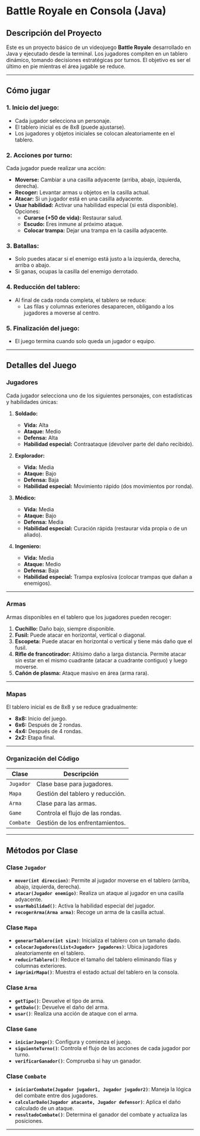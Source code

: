 # Battle Royale en Consola (Java)

## **Descripción del Proyecto**
Este es un proyecto básico de un videojuego **Battle Royale** desarrollado en Java y ejecutado desde la terminal. Los jugadores compiten en un tablero dinámico, tomando decisiones estratégicas por turnos. El objetivo es ser el último en pie mientras el área jugable se reduce.

---

## **Cómo jugar**

### 1. **Inicio del juego:**
- Cada jugador selecciona un personaje.
- El tablero inicial es de 8x8 (puede ajustarse).
- Los jugadores y objetos iniciales se colocan aleatoriamente en el tablero.

### 2. **Acciones por turno:**
Cada jugador puede realizar una acción:
- **Moverse:** Cambiar a una casilla adyacente (arriba, abajo, izquierda, derecha).
- **Recoger:** Levantar armas u objetos en la casilla actual.
- **Atacar:** Si un jugador está en una casilla adyacente.  
- **Usar habilidad:** Activar una habilidad especial (si está disponible). Opciones:
  - **Curarse (+50 de vida):** Restaurar salud.
  - **Escudo:** Eres inmune al próximo ataque.
  - **Colocar trampa:** Dejar una trampa en la casilla adyacente.

### 3. **Batallas:**
- Solo puedes atacar si el enemigo está justo a la izquierda, derecha, arriba o abajo.
- Si ganas, ocupas la casilla del enemigo derrotado.

### 4. **Reducción del tablero:**
- Al final de cada ronda completa, el tablero se reduce:
  - Las filas y columnas exteriores desaparecen, obligando a los jugadores a moverse al centro.

### 5. **Finalización del juego:**
- El juego termina cuando solo queda un jugador o equipo.

---

## **Detalles del Juego**

### **Jugadores**
Cada jugador selecciona uno de los siguientes personajes, con estadísticas y habilidades únicas:

1. **Soldado:**
   - **Vida:** Alta
   - **Ataque:** Medio
   - **Defensa:** Alta
   - **Habilidad especial:** Contraataque (devolver parte del daño recibido).

2. **Explorador:**
   - **Vida:** Media
   - **Ataque:** Bajo
   - **Defensa:** Baja
   - **Habilidad especial:** Movimiento rápido (dos movimientos por ronda).

3. **Médico:**
   - **Vida:** Media
   - **Ataque:** Bajo
   - **Defensa:** Media
   - **Habilidad especial:** Curación rápida (restaurar vida propia o de un aliado).

4. **Ingeniero:**
   - **Vida:** Media
   - **Ataque:** Medio
   - **Defensa:** Baja
   - **Habilidad especial:** Trampa explosiva (colocar trampas que dañan a enemigos).

---

### **Armas**
Armas disponibles en el tablero que los jugadores pueden recoger:

1. **Cuchillo:** Daño bajo, siempre disponible.
2. **Fusil:** Puede atacar en horizontal, vertical o diagonal.
3. **Escopeta:** Puede atacar en horizontal o vertical y tiene más daño que el fusil.
4. **Rifle de francotirador:** Altísimo daño a larga distancia. Permite atacar sin estar en el mismo cuadrante (atacar a cuadrante contiguo) y luego moverse.
5. **Cañón de plasma:** Ataque masivo en área (arma rara).

---

### **Mapas**
El tablero inicial es de 8x8 y se reduce gradualmente:

- **8x8:** Inicio del juego.
- **6x6:** Después de 2 rondas.
- **4x4:** Después de 4 rondas.
- **2x2:** Etapa final.

---

### **Organización del Código**

| Clase                 | Descripción                              |
|------------------------|------------------------------------------|
| `Jugador`             | Clase base para jugadores.               |
| `Mapa`                | Gestión del tablero y reducción.         |
| `Arma`                | Clase para las armas.                    |
| `Game`                | Controla el flujo de las rondas.         |
| `Combate`             | Gestión de los enfrentamientos.          |

---

## **Métodos por Clase**

### **Clase `Jugador`**
- **`mover(int direccion)`**: Permite al jugador moverse en el tablero (arriba, abajo, izquierda, derecha).
- **`atacar(Jugador enemigo)`**: Realiza un ataque al jugador en una casilla adyacente.
- **`usarHabilidad()`**: Activa la habilidad especial del jugador.
- **`recogerArma(Arma arma)`**: Recoge un arma de la casilla actual.

### **Clase `Mapa`**
- **`generarTablero(int size)`**: Inicializa el tablero con un tamaño dado.
- **`colocarJugadores(List<Jugador> jugadores)`**: Ubica jugadores aleatoriamente en el tablero.
- **`reducirTablero()`**: Reduce el tamaño del tablero eliminando filas y columnas exteriores.
- **`imprimirMapa()`**: Muestra el estado actual del tablero en la consola.

### **Clase `Arma`**
- **`getTipo()`**: Devuelve el tipo de arma.
- **`getDaño()`**: Devuelve el daño del arma.
- **`usar()`**: Realiza una acción de ataque con el arma.

### **Clase `Game`**
- **`iniciarJuego()`**: Configura y comienza el juego.
- **`siguienteTurno()`**: Controla el flujo de las acciones de cada jugador por turno.
- **`verificarGanador()`**: Comprueba si hay un ganador.

### **Clase `Combate`**
- **`iniciarCombate(Jugador jugador1, Jugador jugador2)`**: Maneja la lógica del combate entre dos jugadores.
- **`calcularDaño(Jugador atacante, Jugador defensor)`**: Aplica el daño calculado de un ataque.
- **`resultadoCombate()`**: Determina el ganador del combate y actualiza las posiciones.

---
